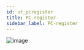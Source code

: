 ```yaml
---
id: ut_pcregister
title: PC-register
sidebar_label: PC-register
---
```


![image](https://user-images.githubusercontent.com/80097133/136548705-80c29ecf-bb62-4fbf-875b-2f7df6f44da7.png)


